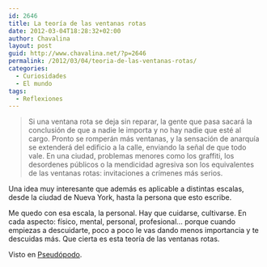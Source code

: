 ```yaml
---
id: 2646
title: La teoría de las ventanas rotas
date: 2012-03-04T18:28:32+02:00
author: Chavalina
layout: post
guid: http://www.chavalina.net/?p=2646
permalink: /2012/03/04/teoria-de-las-ventanas-rotas/
categories:
  - Curiosidades
  - El mundo
tags:
  - Reflexiones
---
```

> Si una ventana rota se deja sin reparar, la gente que pasa sacará la conclusión de que a nadie le importa y no hay nadie que esté al cargo. Pronto se romperán más ventanas, y la sensación de anarquía se extenderá del edificio a la calle, enviando la señal de que todo vale. En una ciudad, problemas menores como los graffiti, los desordenes públicos o la mendicidad agresiva son los equivalentes de las ventanas rotas: invitaciones a crímenes más serios.

Una idea muy interesante que además es aplicable a distintas escalas, desde la ciudad de Nueva York, hasta la persona que esto escribe.

Me quedo con esa escala, la personal. Hay que cuidarse, cultivarse. En cada aspecto: físico, mental, personal, profesional&#8230; porque cuando empiezas a descuidarte, poco a poco le vas dando menos importancia y te descuidas más. Que cierta es esta teoría de las ventanas rotas.

Visto en <a href="http://pseudopodo.wordpress.com/2011/12/07/tres-historias-ejemplares-iii-la-teoria-de-las-ventanas-rotas/" target="_blank">Pseudópodo</a>.